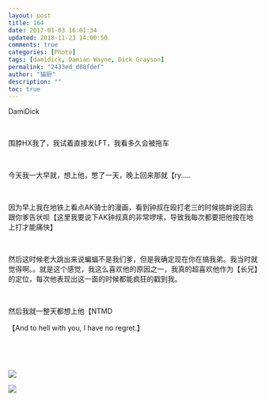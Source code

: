 ```yaml
---
layout: post
title: 164
date: 2017-01-03 16:01:34
updated: 2018-11-23 14:00:50
comments: true
categories: [Photo]
tags: [damidick, Damian Wayne, Dick Grayson]
permalink: "2433ed_d88fdef"
author: "猫厨"
description: ""
toc: true
---
```


<p>DamiDick</p> 
<p>&nbsp;<br /></p> 
<p>围脖HX我了，我试着直接发LFT，我看多久会被拖车<br /></p> 
<p>&nbsp;<br /></p> 
<p>今天我一大早就，想上他，憋了一天，晚上回来那就【ry.....</p> 
<p>&nbsp;<br /></p> 
<p>因为早上我在地铁上看点AK骑士的漫画，看到钟叔在殴打老三的时候挑衅说回去跟你爹告状呗【这里我要说下AK钟叔真的非常啰嗦，导致我每次都要把他按在地上打才能痛快】</p> 
<p>&nbsp;<br /></p> 
<p>然后这时候老大跳出来说蝙蝠不是我们爹，但是我确定现在你在搞我弟。我当时就觉得啊。。就是这个感觉，我这么喜欢他的原因之一，我真的超喜欢他作为【长兄】的定位，每次他表现出这一面的时候都能疯狂的戳到我。</p> 
<p>&nbsp;<br /></p> 
<p>然后我就一整天都想上他【NTMD</p> 
<p>【And to hell with you, I have no regret.】<br /></p> 
<p>&nbsp;<br /></p> 
<p><br /></p>

![](https://nos.netease.com/imglf0/img/cVZNdzJtQk9JV2R0UmJxTndwby9PM3JOMjdQZThmdFY1ZGhjOVFkV0NyMzM5MVhJMWpsYUt3PT0.jpg)

![](https://nos.netease.com/imglf2/img/cVZNdzJtQk9JV2M1akRtZFVJUkp6MHRTZTBBMy95emxTbEFRSXZmTDlvdUIrbjNZRmFBcWpBPT0.jpg)